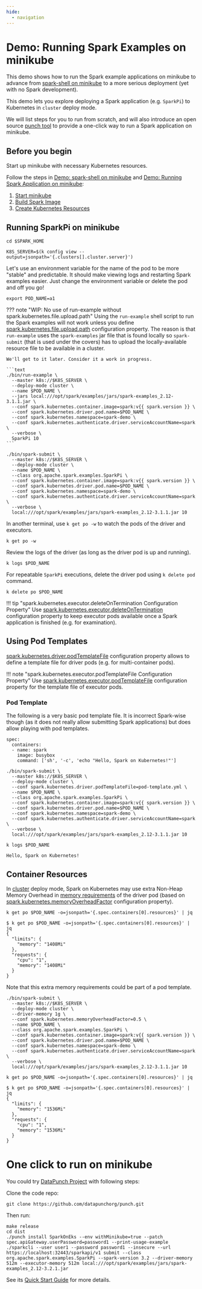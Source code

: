 ```yaml
---
hide:
  - navigation
---
```


# Demo: Running Spark Examples on minikube

This demo shows how to run the Spark example applications on minikube to advance from [spark-shell on minikube](spark-shell-on-minikube.md) to a more serious deployment (yet with no Spark development).

This demo lets you explore deploying a Spark application (e.g. `SparkPi`) to Kubernetes in `cluster` deploy mode.

We will list steps for you to run from scratch, and will also introduce an open source [punch tool](https://github.com/datapunchorg/punch) to provide a one-click way to run a Spark application on minikube.

## Before you begin

Start up minikube with necessary Kubernetes resources.

Follow the steps in [Demo: spark-shell on minikube](spark-shell-on-minikube.md) and [Demo: Running Spark Application on minikube](running-spark-application-on-minikube.md):

1. [Start minikube](spark-shell-on-minikube.md#start-minikube)
1. [Build Spark Image](spark-shell-on-minikube.md#build-spark-image)
1. [Create Kubernetes Resources](running-spark-application-on-minikube.md#create-kubernetes-resources)

## Running SparkPi on minikube

```text
cd $SPARK_HOME
```

```text
K8S_SERVER=$(k config view --output=jsonpath='{.clusters[].cluster.server}')
```

Let's use an environment variable for the name of the pod to be more "stable" and predictable. It should make viewing logs and restarting Spark examples easier. Just change the environment variable or delete the pod and off you go!

```text
export POD_NAME=a1
```

??? note "WIP: No use of run-example without spark.kubernetes.file.upload.path"
    Using the `run-example` shell script to run the Spark examples will not work unless you define [spark.kubernetes.file.upload.path](../configuration-properties.md#spark.kubernetes.file.upload.path) configuration property. The reason is that `run-example` uses the `spark-examples` jar file that is found locally so `spark-submit` (that is used under the covers) has to upload the locally-available resource file to be available in a cluster.

    We'll get to it later. Consider it a work in progress.

    ```text
    ./bin/run-example \
      --master k8s://$K8S_SERVER \
      --deploy-mode cluster \
      --name $POD_NAME \
      --jars local:///opt/spark/examples/jars/spark-examples_2.12-3.1.1.jar \
      --conf spark.kubernetes.container.image=spark:v{{ spark.version }} \
      --conf spark.kubernetes.driver.pod.name=$POD_NAME \
      --conf spark.kubernetes.namespace=spark-demo \
      --conf spark.kubernetes.authenticate.driver.serviceAccountName=spark \
      --verbose \
      SparkPi 10
    ```

```text
./bin/spark-submit \
  --master k8s://$K8S_SERVER \
  --deploy-mode cluster \
  --name $POD_NAME \
  --class org.apache.spark.examples.SparkPi \
  --conf spark.kubernetes.container.image=spark:v{{ spark.version }} \
  --conf spark.kubernetes.driver.pod.name=$POD_NAME \
  --conf spark.kubernetes.namespace=spark-demo \
  --conf spark.kubernetes.authenticate.driver.serviceAccountName=spark \
  --verbose \
  local:///opt/spark/examples/jars/spark-examples_2.12-3.1.1.jar 10
```

In another terminal, use `k get po -w` to watch the pods of the driver and executors.

```text
k get po -w
```

Review the logs of the driver (as long as the driver pod is up and running).

```text
k logs $POD_NAME
```

For repeatable `SparkPi` executions, delete the driver pod using `k delete pod` command.

```text
k delete po $POD_NAME
```

!!! tip "spark.kubernetes.executor.deleteOnTermination Configuration Property"
    Use [spark.kubernetes.executor.deleteOnTermination](../configuration-properties.md#spark.kubernetes.executor.deleteOnTermination) configuration property to keep executor pods available once a Spark application is finished (e.g. for examination).

## Using Pod Templates

[spark.kubernetes.driver.podTemplateFile](../configuration-properties.md#spark.kubernetes.driver.podTemplateFile) configuration property allows to define a template file for driver pods (e.g. for multi-container pods).

!!! note "spark.kubernetes.executor.podTemplateFile Configuration Property"
    Use [spark.kubernetes.executor.podTemplateFile](../configuration-properties.md#spark.kubernetes.executor.podTemplateFile) configuration property for the template file of executor pods.

### Pod Template

The following is a very basic pod template file. It is incorrect Spark-wise though (as it does not really allow submitting Spark applications) but does allow playing with pod templates.

```text
spec:
  containers:
  - name: spark
    image: busybox
    command: ['sh', '-c', 'echo "Hello, Spark on Kubernetes!"']
```

```text
./bin/spark-submit \
  --master k8s://$K8S_SERVER \
  --deploy-mode cluster \
  --conf spark.kubernetes.driver.podTemplateFile=pod-template.yml \
  --name $POD_NAME \
  --class org.apache.spark.examples.SparkPi \
  --conf spark.kubernetes.container.image=spark:v{{ spark.version }} \
  --conf spark.kubernetes.driver.pod.name=$POD_NAME \
  --conf spark.kubernetes.namespace=spark-demo \
  --conf spark.kubernetes.authenticate.driver.serviceAccountName=spark \
  --verbose \
  local:///opt/spark/examples/jars/spark-examples_2.12-3.1.1.jar 10
```

```text
k logs $POD_NAME
```

```text
Hello, Spark on Kubernetes!
```

## Container Resources

In [cluster](../overview.md#cluster-deploy-mode) deploy mode, Spark on Kubernetes may use extra Non-Heap Memory Overhead in [memory requirements](../BasicDriverFeatureStep.md#driverMemoryWithOverheadMiB) of the driver pod (based on [spark.kubernetes.memoryOverheadFactor](../configuration-properties.md#spark.kubernetes.memoryOverheadFactor) configuration property).

```text
k get po $POD_NAME -o=jsonpath='{.spec.containers[0].resources}' | jq
```

```text
$ k get po $POD_NAME -o=jsonpath='{.spec.containers[0].resources}' | jq
{
  "limits": {
    "memory": "1408Mi"
  },
  "requests": {
    "cpu": "1",
    "memory": "1408Mi"
  }
}
```

Note that this extra memory requirements could be part of a pod template.

```text
./bin/spark-submit \
  --master k8s://$K8S_SERVER \
  --deploy-mode cluster \
  --driver-memory 1g \
  --conf spark.kubernetes.memoryOverheadFactor=0.5 \
  --name $POD_NAME \
  --class org.apache.spark.examples.SparkPi \
  --conf spark.kubernetes.container.image=spark:v{{ spark.version }} \
  --conf spark.kubernetes.driver.pod.name=$POD_NAME \
  --conf spark.kubernetes.namespace=spark-demo \
  --conf spark.kubernetes.authenticate.driver.serviceAccountName=spark \
  --verbose \
  local:///opt/spark/examples/jars/spark-examples_2.12-3.1.1.jar 10
```

```text
k get po $POD_NAME -o=jsonpath='{.spec.containers[0].resources}' | jq
```

```text
$ k get po $POD_NAME -o=jsonpath='{.spec.containers[0].resources}' | jq
{
  "limits": {
    "memory": "1536Mi"
  },
  "requests": {
    "cpu": "1",
    "memory": "1536Mi"
  }
}
```


# One click to run on minikube

You could try [DataPunch Project](https://github.com/datapunchorg/punch) with following steps:

Clone the code repo:

```
git clone https://github.com/datapunchorg/punch.git
```

Then run:

```
make release
cd dist
./punch install SparkOnEks --env withMinikube=true --patch spec.apiGateway.userPassword=password1 --print-usage-example
./sparkcli --user user1 --password password1 --insecure --url https://localhost:32443/sparkapi/v1 submit --class org.apache.spark.examples.SparkPi --spark-version 3.2 --driver-memory 512m --executor-memory 512m local:///opt/spark/examples/jars/spark-examples_2.12-3.2.1.jar
```

See its [Quick Start Guide](https://github.com/datapunchorg/punch/blob/main/QuickStart_Spark_Minikube.md) for more details.


